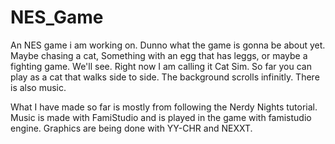 # NES_Game
An NES game i am working on. Dunno what the game is gonna be about yet. Maybe chasing a cat, Something with an egg that has leggs, or maybe a fighting game. We'll see.
Right now I am calling it Cat Sim. So far you can play as a cat that walks side to side. The background scrolls infinitly. There is also music. 

What I have made so far is mostly from following the Nerdy Nights tutorial. Music is made with FamiStudio and is played in the game with famistudio engine. Graphics are being done with YY-CHR and NEXXT.
